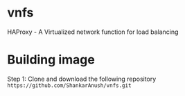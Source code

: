 # vnfs
HAProxy - A Virtualized network function for load balancing
# Building image
Step 1: Clone and download the following repository
```https://github.com/ShankarAnush/vnfs.git```

